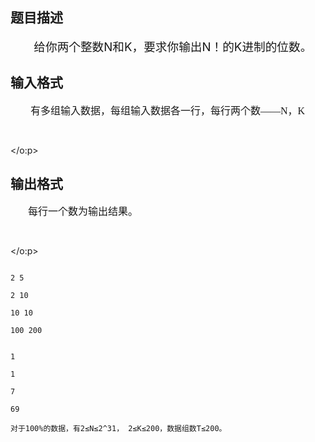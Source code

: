 ## 题目描述

<div style="text-indent: 28pt">
 <span style="font-size: 14pt">给你两个整数</span><span style="font-size: 14pt">N</span><span style="font-size: 14pt">和</span><span style="font-size: 14pt">K</span><span style="font-size: 14pt">，要求你输出</span><span style="font-size: 14pt">N</span><span style="font-size: 14pt">！的</span><span style="font-size: 14pt">K</span><span style="font-size: 14pt">进制的位数。</span>
</div>

## 输入格式

<p class="MsoNormal" style="margin: 0cm 0cm 0pt; text-indent: 24pt; mso-char-indent-count: 2.0"><span style="font-size: 12pt; font-family: 宋体; mso-ascii-font-family: 'Times New Roman'; mso-hansi-font-family: 'Times New Roman'">有多组输入数据，每组输入数据各一行，每行两个数——</span><span lang="EN-US" style="font-size: 12pt"><font face="Times New Roman">N</font></span><span style="font-size: 12pt; font-family: 宋体; mso-ascii-font-family: 'Times New Roman'; mso-hansi-font-family: 'Times New Roman'">，</span><span lang="EN-US" style="font-size: 12pt"><font face="Times New Roman">K<o:p></o:p></font></span></p>
<p class="MsoNormal" style="margin: 0cm 0cm 0pt; text-indent: 24pt; mso-char-indent-count: 2.0"><span lang="EN-US" style="font-size: 12pt"><o:p>
   <font face="Times New Roman"> </font>
  </o:p></span></p>
<p></p>

## 输出格式

<p class="MsoNormal" style="margin: 0cm 0cm 0pt"><span lang="EN-US" style="font-size: 12pt"><span style="mso-tab-count: 1"><font face="Times New Roman">       </font></span></span><span style="font-size: 12pt; font-family: 宋体; mso-ascii-font-family: 'Times New Roman'; mso-hansi-font-family: 'Times New Roman'">每行一个数为输出结果。</span><span lang="EN-US" style="font-size: 12pt"><o:p></o:p></span></p>
<p class="MsoNormal" style="margin: 0cm 0cm 0pt"><span lang="EN-US" style="font-size: 12pt"><o:p>
   <font face="Times New Roman"> </font>
  </o:p></span></p>

```input1
2 5
2 10
10 10
100 200
```
```output1
1
1
7
69
对于100%的数据，有2≤N≤2^31， 2≤K≤200，数据组数T≤200。
```
